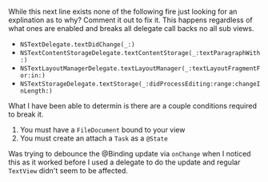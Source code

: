 While this next line exists none of the following fire
just looking for an explination as to why? Comment it out to
fix it. This happens regardless of what ones are enabled and
breaks all delegate call backs no all sub views.
- ``NSTextDelegate.textDidChange(_:)``
- ``NSTextContentStorageDelegate.textContentStorage(_:textParagraphWith:)``
- ``NSTextLayoutManagerDelegate.textLayoutManager(_:textLayoutFragmentFor:in:)``
- ``NSTextStorageDelegate.textStorage(_:didProcessEditing:range:changeInLength:)``

What I have been able to determin is there are a couple
conditions required to break it.
1. You must have a ``FileDocument`` bound to your view
2. You must create an attach a `Task` as a `@State`

Was trying to debounce the @Binding update via `onChange` when
I noticed this as it worked before I used a delegate to do the
update and regular ``TextView`` didn't seem to be affected.
